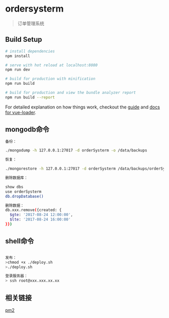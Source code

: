 # ordersysterm

> 订单管理系统

## Build Setup

``` bash
# install dependencies
npm install

# serve with hot reload at localhost:8080
npm run dev

# build for production with minification
npm run build

# build for production and view the bundle analyzer report
npm run build --report
```

For detailed explanation on how things work, checkout the [guide](http://vuejs-templates.github.io/webpack/) and [docs for vue-loader](http://vuejs.github.io/vue-loader).

## mongodb命令

``` bash
备份：  

./mongodump -h 127.0.0.1:27017 -d orderSysterm -o /data/backups

恢复：

./mongorestore -h 127.0.0.1:27017 -d orderSysterm /data/backups/orderSysterm

删除数据库：

show dbs
use orderSysterm
db.dropDatabase()

删除数据：
db.xxx.remove({created: {       
  $gte: '2017-08-24 12:00:00',       
  $lte: '2017-08-24 16:00:00'     
}})

```

## shell命令

```bash

发布：
>chmod +x ./deploy.sh
>./deploy.sh

登录服务器：
> ssh root@xxx.xxx.xx.xx

```

## 相关链接

[pm2](http://pm2.keymetrics.io/docs/usage/quick-start/)
